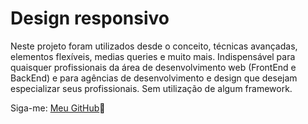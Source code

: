 # Design responsivo

Neste projeto foram utilizados desde o conceito, técnicas avançadas, elementos flexíveis, medias queries e muito mais. Indispensável para quaisquer profissionais da área de desenvolvimento web (FrontEnd e BackEnd) e para agências de desenvolvimento e design que desejam especializar seus profissionais. Sem utilização de algum framework. 

Siga-me: [Meu GitHub](https://github.com/SobrinhoSergio):blue_heart:


